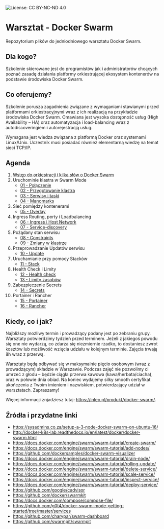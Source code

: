 ![License: CC BY-NC-ND 4.0](https://img.shields.io/badge/License-CC%20BY--NC--ND%204.0-lightgrey.svg)

# Warsztat - Docker Swarm
Repozytorium plików do jedniodniowego warsztatu Docker Swarm.

## Dla kogo?

Szkolenie skierowane jest do programistów jak i administratorów chcących poznać zasadę działania platformy orkiestrującej ekosystem kontenerów na podstawie środowiska Docker Swarm.

## Co oferujemy?

Szkolenie porusza zagadnienia związane z wymaganiami stawianymi przed platformami orkiestracyjnymi wraz z ich realizacją na przykładzie środowiska Docker Swarm. Omawiana jest wysoka dostępność usług (High Availability – HA) oraz automatyzacja i load-balancing wraz z autodiscoveringiem i autorejestracją usług.

Wymagana jest wiedza związana z platformą Docker oraz systemami Linux/Unix. Uczestnik musi posiadać również elementarną wiedzę na temat sieci TCP/IP.

## Agenda

1.	[Wstęp do orkiestracji i kilka słów o Docker Swarm](https://inleo.pl/blog/wprowadzenie-do-konteneryzacji-2/#swarm)
2.	Uruchominie klastra w Swarm Mode
    * [01 - Połączenie](https://github.com/inleo-pl/Warsztaty-Docker-Swarm/blob/master/01-Polaczenie.md)
    * [02 - Przygotowanie klastra](https://github.com/inleo-pl/Warsztaty-Docker-Swarm/blob/master/02-Przygotowanie-klastra.md)
    * [03 - Serwisy i taski](https://github.com/inleo-pl/Warsztaty-Docker-Swarm/blob/master/03-Serwisy-i-taski.md)
    * [04 - Manomarks](https://github.com/inleo-pl/Warsztaty-Docker-Swarm/blob/master/04-Manomarks.md)
3. Sieć pomiędzy kontenerami
    * [05 - Overlay](https://github.com/inleo-pl/Warsztaty-Docker-Swarm/blob/master/05-Overlay.md)
4.	Ingress Routing, porty i Loadbalancing
    * [06 - Ingress i Host Network](https://github.com/inleo-pl/Warsztaty-Docker-Swarm/blob/master/06-Ingress-i-Host-Network.md)
    * [07 - Service-discovery](https://github.com/inleo-pl/Warsztaty-Docker-Swarm/blob/master/07-Service-discovery.md)
5. Pożądany stan serwisu
    * [08 - Constraints](https://github.com/inleo-pl/Warsztaty-Docker-Swarm/blob/master/08-Constraints.md)
    * [09 - Zmiany w klastrze](https://github.com/inleo-pl/Warsztaty-Docker-Swarm/blob/master/09-Zmiany-w-klastrze.md)
6. Przeprowadzanie Updatów serwisu
    * [10 - Update](https://github.com/inleo-pl/Warsztaty-Docker-Swarm/blob/master/10-Update.md)
7. Uruchamianie przy pomocy Stacków
    * [11 - Stack](https://github.com/inleo-pl/Warsztaty-Docker-Swarm/blob/master/11-Stack.md)
8. Health Check i Limity
    * [12 - Health check](https://github.com/inleo-pl/Warsztaty-Docker-Swarm/blob/master/12-Health-check.md)
    * [13 - Limity zasobów](https://github.com/inleo-pl/Warsztaty-Docker-Swarm/blob/master/13-Limity-zasobow.md)
9. Zabezpieczenie Secrets
    * [14 - Secrets](https://github.com/inleo-pl/Warsztaty-Docker-Swarm/blob/master/14-Secrets.md)
10. Portainer i Rancher
    * [15 - Portainer](https://github.com/inleo-pl/Warsztaty-Docker-Swarm/blob/master/15-Portainer.md)
    * [16 - Rancher](https://github.com/inleo-pl/Warsztaty-Docker-Swarm/blob/master/16-Rancher.md)

## Kiedy, co i jak?

Najbliższy możliwy termin i prowadzący podany jest po zebraniu grupy. Warsztaty potwierdzimy tydzień przed terminem. Jeżeli z jakiegoś powodu się one nie wydarzą, co zdarza się niezmiernie rzadko, to dostaniesz zwrot kosztów lub możliwość wzięcia udziału w kolejnym terminie. Zajęcia trwają 8h wraz z przerwą.

Warsztaty będą odbywać się w maksymalnie pięcio osobowym (wraz z prowadzącym) składzie w Warszawie. Podczas zajęć nie pozwolimy ci umrzeć z głodu – będzie ciągła przerwa kawowa (kawa/herbata/ciacha), oraz w połowie dnia obiad. Na koniec wydajemy silky smooth certyfikat ukończenia z Twoim imieniem i nazwiskiem, potwierdzający udział w warsztatach. Zapraszamy!

Więcej informacji znjadziesz tutaj: https://inleo.pl/produkt/docker-swarm/.

## Źródła i przydatne linki

 * https://sysadmins.co.za/setup-a-3-node-docker-swarm-on-ubuntu-16/
 * http://docker-k8s-lab.readthedocs.io/en/latest/docker/docker-swarm.html
 * https://docs.docker.com/engine/swarm/swarm-tutorial/create-swarm/
 * https://docs.docker.com/engine/swarm/swarm-tutorial/add-nodes/
 * https://github.com/dockersamples/docker-swarm-visualizer
 * https://docs.docker.com/engine/swarm/swarm-tutorial/drain-node/
 * https://docs.docker.com/engine/swarm/swarm-tutorial/rolling-update/
 * https://docs.docker.com/engine/swarm/swarm-tutorial/delete-service/
 * https://docs.docker.com/engine/swarm/swarm-tutorial/scale-service/
 * https://docs.docker.com/engine/swarm/swarm-tutorial/inspect-service/
 * https://docs.docker.com/engine/swarm/swarm-tutorial/deploy-service/
 * https://github.com/google/cadvisor
 * https://github.com/docker/swarmkit
 * https://docs.docker.com/compose/compose-file/
 * https://github.com/g0t4/docker-swarm-mode-getting-started/tree/master/services
 * https://github.com/charypar/swarm-dashboard
 * https://github.com/swarmpit/swarmpit
 
